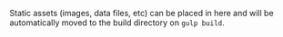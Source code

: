 Static assets (images, data files, etc) can be placed in here and will be
automatically moved to the build directory on `gulp build`.
